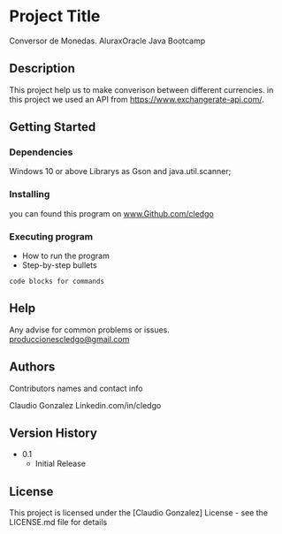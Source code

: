 # Project Title

Conversor de Monedas. AluraxOracle Java Bootcamp

## Description

This project help us to make converison between different currencies. in this project we used an API from https://www.exchangerate-api.com/.

## Getting Started

### Dependencies

Windows 10 or above
Librarys as Gson and java.util.scanner;


### Installing

you can found this program on www.Github.com/cledgo

### Executing program

* How to run the program
* Step-by-step bullets
```
code blocks for commands
```

## Help

Any advise for common problems or issues.
produccionescledgo@gmail.com

## Authors

Contributors names and contact info

Claudio Gonzalez
Linkedin.com/in/cledgo

## Version History

* 0.1
    * Initial Release

## License

This project is licensed under the [Claudio Gonzalez] License - see the LICENSE.md file for details
